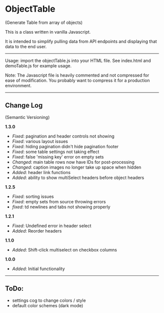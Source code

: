 # ObjectTable
(Generate Table from array of objects)

This is a class written in vanilla Javascript.

It is intended to simplify pulling data from API endpoints and displaying that data to the end user.

---
Usage: import the objectTable.js into your HTML file. See index.html and demoTable.js for example usage.

Note: The Javascript file is heavily commented and not compressed for ease of modification. You probably want to compress it for a production environment.

---
## Change Log
(Semantic Versioning)

**1.3.0**
* *Fixed*: pagination and header controls not showing
* *Fixed*: various layout issues
* *Fixed*: hiding pagination didn't hide pagination footer
* *Fixed*: some table settings not taking effect
* *Fixed*: false 'missing key' error on empty sets
* *Changed*: main table rows now have IDs for post-processing
* *Changed*: caption images no longer take up space when hidden
* *Added*: header link functions
* *Added*: ability to show multiSelect headers before object headers

**1.2.5**
* *Fixed*: sorting issues
* *Fixed*: empty sets from source throwing errors
* *fixed*: td newlines and tabs not showing properly

**1.2.1**
* *Fixed*: Undefined error in header select
* *Added*: Reorder headers

**1.1.0**
* *Added*: Shift-click multiselect on checkbox columns

**1.0.0**
* *Added*: Initial functionality

---
## ToDo:
* settings cog to change colors / style
* default color schemes (dark mode)
